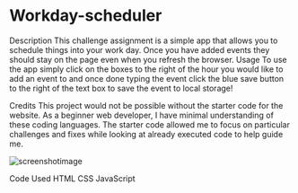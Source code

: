# Workday-scheduler

Description
This challenge assignment is a simple app that allows you to schedule things into your work day. Once you have added events they should stay on the page even when you refresh the browser.
Usage
To use the app simply click on the boxes to the right of the hour you would like to add an event to and once done typing the event click the blue save button to the right of the text box to save the event to local storage!

Credits
This project would not be possible without the starter code for the website. As a beginner web developer, I have minimal understanding of these coding languages. The starter code allowed me to focus on particular challenges and fixes while looking at already executed code to help guide me.


![screenshotimage](https://user-images.githubusercontent.com/111473151/215247824-37ccab10-0925-4d2d-aa0b-b9615e85eb49.PNG)

Code Used
HTML CSS JavaScript